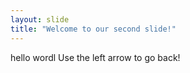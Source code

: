 ```yaml
---
layout: slide
title: "Welcome to our second slide!"
---
```

hello wordl
Use the left arrow to go back!
